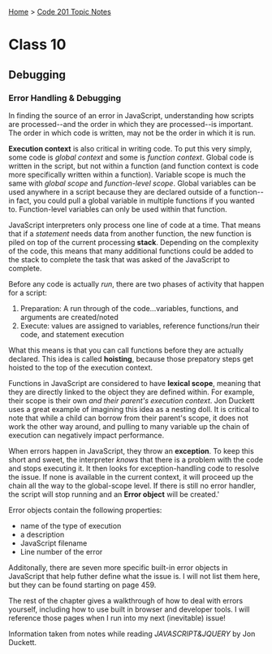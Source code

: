 [Home](README.md) > [Code 201 Topic Notes](201topicNotes.md)

# Class 10

## Debugging

### Error Handling & Debugging

In finding the source of an error in JavaScript, understanding how scripts are processed--and the order in which they are processed--is important.
The order in which code is written, may not be the order in which it is run.

**Execution context** is also critical in writing code.
To put this very simply, some code is *global context* and some is *function context*.
Global code is written in the script, but not within a function (and function context is code more specifically written within a function).
Variable scope is much the same with *global scope* and *function-level scope*.
Global variables can be used anywhere in a script because they are declared outside of a function--in fact, you could pull a global variable in multiple functions if you wanted to.
Function-level variables can only be used within that function.

JavaScript interpreters only process one line of code at a time.
That means that if a *statement* needs data from another function, the new function is piled on top of the current processing **stack**.
Depending on the complexity of the code, this means that many additional functions could be added to the stack to complete the task that was asked of the JavaScript to complete.

Before any code is actually *run*, there are two phases of activity that happen for a script:

1. Preparation: A run through of the code...variables, functions, and arguments are created/noted
2. Execute: values are assigned to variables, reference functions/run their code, and statement execution

What this means is that you can call functions before they are actually declared.
This idea is called **hoisting**, because those prepatory steps get hoisted to the top of the execution context.

Functions in JavaScript are considered to have **lexical scope**, meaning that they are directly linked to the object they are defined within.
For example, their scope is their own *and their parent's execution context*.
Jon Duckett uses a great example of imagining this idea as a nesting doll.
It is critical to note that while a child can borrow from their parent's scope, it does not work the other way around, and pulling to many variable up the chain of execution can negatively impact performance.

When errors happen in JavaScript, they throw an **exception**.
To keep this short and sweet, the interpreter *knows* that there is a problem with the code and stops executing it.
It then looks for exception-handling code to resolve the issue.
If none is available in the current context, it will proceed up the chain all the way to the global-scope level.
If there is still no error handler, the script will stop running and an **Error object** will be created.'

Error objects contain the following properties:

- name of the type of execution
- a description
- JavaScript filename
- Line number of the error

Additonally, there are seven more specific built-in error objects in JavaScript that help futher define what the issue is.
I will not list them here, but they can be found starting on page 459.

The rest of the chapter gives a walkthrough of how to deal with errors yourself, including how to use built in browser and developer tools.
I will reference those pages when I run into my next (inevitable) issue!

Information taken from notes while reading *JAVASCRIPT&JQUERY* by Jon Duckett.
